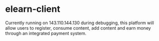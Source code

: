 # elearn-client
Currently running on 143.110.144.130 during debugging, this platform will allow users to register, consume content, add content and earn money through an integrated payment system. 
